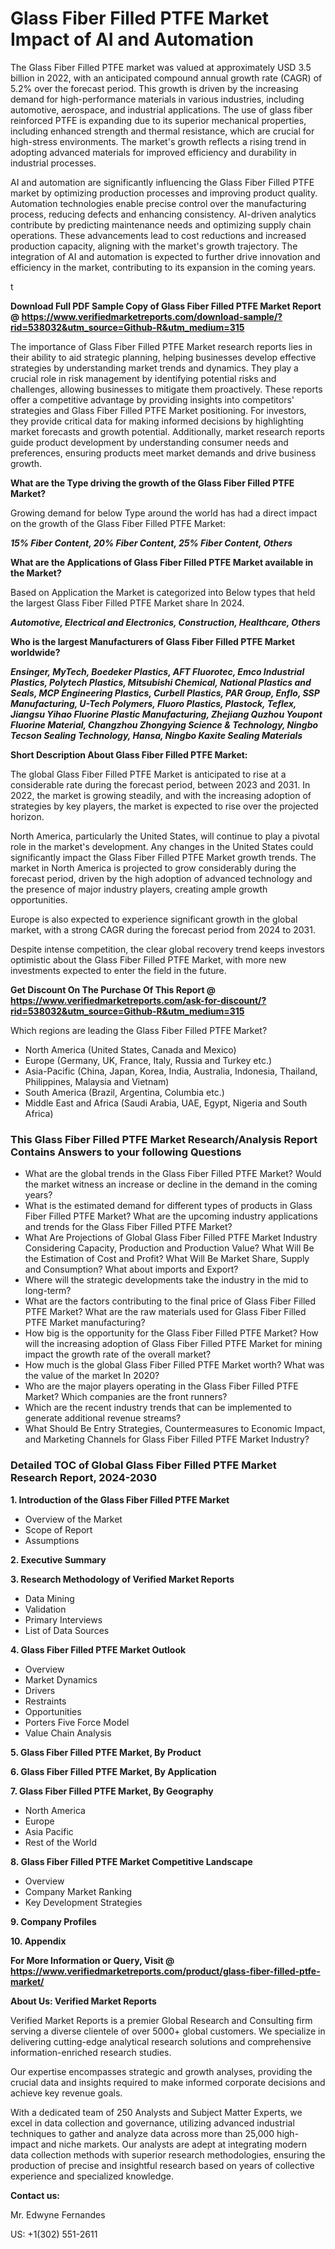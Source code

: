 <meta name="title" content="Global Glass Fiber Filled PTFE Market Impact of AI and Automation"><meta name="description" content="The Glass Fiber Filled PTFE market was valued at approximately USD 3.5 billion in 2022, with an anticipated compound annual growth rate (CAGR) of 5.2% over the forecas"><meta name="title" content="Glass Fiber Filled PTFE Market Size, Share, Scope, Trends, Growth, Opportunities, Analysis, Forecast"><h1>Glass Fiber Filled PTFE Market Impact of AI and Automation</h1><p>The Glass Fiber Filled PTFE market was valued at approximately USD 3.5 billion in 2022, with an anticipated compound annual growth rate (CAGR) of 5.2% over the forecast period. This growth is driven by the increasing demand for high-performance materials in various industries, including automotive, aerospace, and industrial applications. The use of glass fiber reinforced PTFE is expanding due to its superior mechanical properties, including enhanced strength and thermal resistance, which are crucial for high-stress environments. The market's growth reflects a rising trend in adopting advanced materials for improved efficiency and durability in industrial processes.</p><p>AI and automation are significantly influencing the Glass Fiber Filled PTFE market by optimizing production processes and improving product quality. Automation technologies enable precise control over the manufacturing process, reducing defects and enhancing consistency. AI-driven analytics contribute by predicting maintenance needs and optimizing supply chain operations. These advancements lead to cost reductions and increased production capacity, aligning with the market's growth trajectory. The integration of AI and automation is expected to further drive innovation and efficiency in the market, contributing to its expansion in the coming years.</p>t</p><p id="" class=""><strong>Download Full PDF Sample Copy of Glass Fiber Filled PTFE Market Report @ <a href="https://www.verifiedmarketreports.com/download-sample/?rid=538032&utm_source=Github-R&utm_medium=315" target="_blank">https://www.verifiedmarketreports.com/download-sample/?rid=538032&utm_source=Github-R&utm_medium=315</a></strong></p><p>The importance of&nbsp;Glass Fiber Filled PTFE Market research reports lies in their ability to aid strategic planning, helping businesses develop effective strategies by understanding market trends and dynamics. They play a crucial role in risk management by identifying potential risks and challenges, allowing businesses to mitigate them proactively. These reports offer a competitive advantage by providing insights into competitors' strategies and Glass Fiber Filled PTFE Market positioning. For investors, they provide critical data for making informed decisions by highlighting market forecasts and growth potential. Additionally, market research reports guide product development by understanding consumer needs and preferences, ensuring products meet market demands and drive business growth.</p><p><strong>What are the&nbsp;Type driving the growth of the Glass Fiber Filled PTFE Market?</strong></p><p id="" class="">Growing demand for below Type around the world has had a direct impact on the growth of the Glass Fiber Filled PTFE Market:</p><em><strong>15% Fiber Content, 20% Fiber Content, 25% Fiber Content, Others</strong></em></p><strong>What are the&nbsp;Applications&nbsp;of Glass Fiber Filled PTFE Market available in the Market?</strong></p><p id="" class="">Based on Application the Market is categorized into Below types that held the largest Glass Fiber Filled PTFE Market share In 2024.</p><em><strong>Automotive, Electrical and Electronics, Construction, Healthcare, Others</strong></em></p><strong>Who is the largest Manufacturers of Glass Fiber Filled PTFE Market worldwide?</strong></p><p><em><strong>Ensinger, MyTech, Boedeker Plastics, AFT Fluorotec, Emco Industrial Plastics, Polytech Plastics, Mitsubishi Chemical, National Plastics and Seals, MCP Engineering Plastics, Curbell Plastics, PAR Group, Enflo, SSP Manufacturing, U-Tech Polymers, Fluoro Plastics, Plastock, Teflex, Jiangsu Yihao Fluorine Plastic Manufacturing, Zhejiang Quzhou Youpont Fluorine Material, Changzhou Zhongying Science & Technology, Ningbo Tecson Sealing Technology, Hansa, Ningbo Kaxite Sealing Materials</strong></em></p><p id="" class=""><strong>Short Description About Glass Fiber Filled PTFE Market:</strong></p><p>The global Glass Fiber Filled PTFE Market is anticipated to rise at a considerable rate during the forecast period, between 2023 and 2031. In 2022, the market is growing steadily, and with the increasing adoption of strategies by key players, the market is expected to rise over the projected horizon.</p><p>North America, particularly the United States, will continue to play a pivotal role in the market's development. Any changes in the United States could significantly impact the Glass Fiber Filled PTFE Market growth trends. The market in North America is projected to grow considerably during the forecast period, driven by the high adoption of advanced technology and the presence of major industry players, creating ample growth opportunities.</p><p>Europe is also expected to experience significant growth in the global market, with a strong CAGR during the forecast period from 2024 to 2031.</p><p>Despite intense competition, the clear global recovery trend keeps investors optimistic about the Glass Fiber Filled PTFE Market, with more new investments expected to enter the field in the future.</p><p id="" class=""><strong>Get Discount On The Purchase Of This Report @ <a href="https://www.verifiedmarketreports.com/ask-for-discount/?rid=538032&utm_source=Github-R&utm_medium=315" target="_blank">https://www.verifiedmarketreports.com/ask-for-discount/?rid=538032&utm_source=Github-R&utm_medium=315</a></strong></p>Which regions are leading the Glass Fiber Filled PTFE Market?</p><ul><li>North America (United States, Canada and Mexico)</li><li>Europe (Germany, UK, France, Italy, Russia and Turkey etc.)</li><li>Asia-Pacific (China, Japan, Korea, India, Australia, Indonesia, Thailand, Philippines, Malaysia and Vietnam)</li><li>South America (Brazil, Argentina, Columbia etc.)</li><li>Middle East and Africa (Saudi Arabia, UAE, Egypt, Nigeria and South Africa)</li></ul><h3 id="" class="">This Glass Fiber Filled PTFE Market Research/Analysis Report Contains Answers to your following Questions</h3><ul><li>What are the global trends in the Glass Fiber Filled PTFE Market? Would the market witness an increase or decline in the demand in the coming years?</li><li>What is the estimated demand for different types of products in Glass Fiber Filled PTFE Market? What are the upcoming industry applications and trends for the Glass Fiber Filled PTFE Market?</li><li>What Are Projections of Global Glass Fiber Filled PTFE Market Industry Considering Capacity, Production and Production Value? What Will Be the Estimation of Cost and Profit? What Will Be Market Share, Supply and Consumption? What about imports and Export?</li><li>Where will the strategic developments take the industry in the mid to long-term?</li><li>What are the factors contributing to the final price of Glass Fiber Filled PTFE Market? What are the raw materials used for Glass Fiber Filled PTFE Market manufacturing?</li><li>How big is the opportunity for the Glass Fiber Filled PTFE Market? How will the increasing adoption of Glass Fiber Filled PTFE Market for mining impact the growth rate of the overall market?</li><li>How much is the global Glass Fiber Filled PTFE Market worth? What was the value of the market In 2020?</li><li>Who are the major players operating in the Glass Fiber Filled PTFE Market? Which companies are the front runners?</li><li>Which are the recent industry trends that can be implemented to generate additional revenue streams?</li><li>What Should Be Entry Strategies, Countermeasures to Economic Impact, and Marketing Channels for Glass Fiber Filled PTFE Market Industry?</li></ul><h3 id="" class="">Detailed TOC of Global Glass Fiber Filled PTFE Market Research Report, 2024-2030</h3><p id="" class=""><strong>1. Introduction of the Glass Fiber Filled PTFE Market</strong></p><ul><li>Overview of the Market</li><li>Scope of Report</li><li>Assumptions</li></ul><p id="" class=""><strong>2. Executive Summary</strong></p><p id="" class=""><strong>3. Research Methodology of Verified Market Reports</strong></p><ul><li>Data Mining</li><li>Validation</li><li>Primary Interviews</li><li>List of Data Sources</li></ul><p id="" class=""><strong>4. Glass Fiber Filled PTFE Market Outlook</strong></p><ul><li>Overview</li><li>Market Dynamics</li><li>Drivers</li><li>Restraints</li><li>Opportunities</li><li>Porters Five Force Model</li><li>Value Chain Analysis</li></ul><p id="" class=""><strong>5. Glass Fiber Filled PTFE Market, By Product</strong></p><p id="" class=""><strong>6. Glass Fiber Filled PTFE Market, By Application</strong></p><p id="" class=""><strong>7. Glass Fiber Filled PTFE Market, By Geography</strong></p><ul><li>North America</li><li>Europe</li><li>Asia Pacific</li><li>Rest of the World</li></ul><p id="" class=""><strong>8. Glass Fiber Filled PTFE Market Competitive Landscape</strong></p><ul><li>Overview</li><li>Company Market Ranking</li><li>Key Development Strategies</li></ul><p id="" class=""><strong>9. Company Profiles</strong></p><p id="" class=""><strong>10. Appendix</strong></p><p id="" class=""><strong>For More Information or Query, Visit @ <a href="https://www.verifiedmarketreports.com/product/glass-fiber-filled-ptfe-market/" target="_blank">https://www.verifiedmarketreports.com/product/glass-fiber-filled-ptfe-market/</a></strong></p><p id="" class=""><strong>About Us: Verified Market Reports</strong></p><p id="" class="">Verified Market Reports is a premier Global Research and Consulting firm serving a diverse clientele of over 5000+ global customers. We specialize in delivering cutting-edge analytical research solutions and comprehensive information-enriched research studies.</p><p id="" class="">Our expertise encompasses strategic and growth analyses, providing the crucial data and insights required to make informed corporate decisions and achieve key revenue goals.</p><p id="" class="">With a dedicated team of 250 Analysts and Subject Matter Experts, we excel in data collection and governance, utilizing advanced industrial techniques to gather and analyze data across more than 25,000 high-impact and niche markets. Our analysts are adept at integrating modern data collection methods with superior research methodologies, ensuring the production of precise and insightful research based on years of collective experience and specialized knowledge.</p><p id="" class=""><strong>Contact us:</strong></p><p id="" class="">Mr. Edwyne Fernandes</p><p id="" class="">US: +1(302) 551-2611</p>
